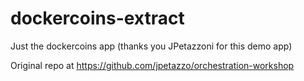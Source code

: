 # dockercoins-extract
Just the dockercoins app (thanks you JPetazzoni for this demo app)

Original repo at https://github.com/jpetazzo/orchestration-workshop
